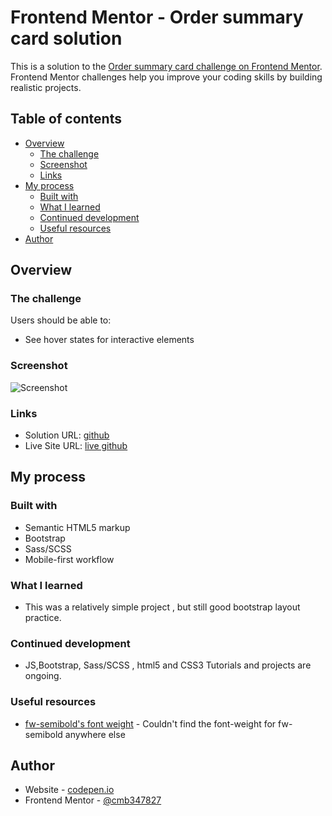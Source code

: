 # Frontend Mentor - Order summary card solution

This is a solution to the [Order summary card challenge on Frontend Mentor](https://www.frontendmentor.io/challenges/order-summary-component-QlPmajDUj). Frontend Mentor challenges help you improve your coding skills by building realistic projects. 

## Table of contents

- [Overview](#overview)
  - [The challenge](#the-challenge)
  - [Screenshot](#screenshot)
  - [Links](#links)
- [My process](#my-process)
  - [Built with](#built-with)
  - [What I learned](#what-i-learned)
  - [Continued development](#continued-development)
  - [Useful resources](#useful-resources)
- [Author](#author)

## Overview

### The challenge

Users should be able to:

- See hover states for interactive elements  

### Screenshot

![Screenshot](https://i.postimg.cc/gjh8HVxJ/screenshot.png)

### Links

- Solution URL: [github](https://github.com/cmb347827/order-summary-component-main-github.io)
- Live Site URL: [live github](https://cmb347827.github.io/order-summary-component-main-github.io/)

## My process

### Built with

- Semantic HTML5 markup
- Bootstrap
- Sass/SCSS
- Mobile-first workflow

### What I learned

- This was a relatively simple project , but still good bootstrap layout practice. 

### Continued development

- JS,Bootstrap, Sass/SCSS , html5 and CSS3 Tutorials and projects are ongoing.

### Useful resources

- [fw-semibold's font weight](https://stackoverflow.com/questions/72234363/bootstrap-with-font-weight-500-looks-normal-on-firefox) - Couldn't find the font-weight for fw-semibold anywhere else

## Author

- Website - [codepen.io](https://codepen.io/cynthiab72/pen/oNybYON)
- Frontend Mentor - [@cmb347827](https://www.frontendmentor.io/profile/cmb347827)

